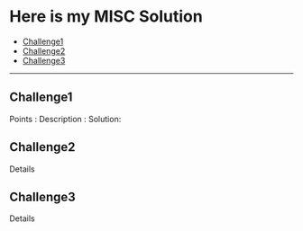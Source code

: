 # Here is my MISC Solution
- [Challenge1](#challenge1)
- [Challenge2](#challenge2)
- [Challenge3](#challenge3)

---
## Challenge1
Points :
Description :
Solution:
## Challenge2
Details
## Challenge3
Details 

